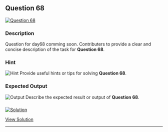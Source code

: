 


## Question 68
<a href="https://github.com/alishgosai/Javascript-Exercise-and-Solutions/blob/master/questions/Question68.md" target="_blank">
  <img src="https://img.shields.io/badge/Question-68-purple?style=for-the-badge&logoSize=60" alt="Question 68">
</a>

### **Description**
Question for day68 comming soon.
Contributers to provide a clear and concise description of the task for **Question 68**.

### **Hint**
![Hint](https://img.shields.io/badge/Hint:-blue)
Provide useful hints or tips for solving **Question 68**.

### **Expected Output**
![Output](https://img.shields.io/badge/Output:-blue)
Describe the expected result or output of **Question 68**.

### <a href="https://github.com/alishgosai/Javascript-Exercise-and-Solutions/blob/master/solutions/Solution68.js" target="_blank">
  <img src="https://img.shields.io/badge/Solution-1f8e00?style=for-the-badge&logo=solution&logoColor=white" alt="Solution">
</a>

<a href="https://github.com/alishgosai/Javascript-Exercise-and-Solutions/blob/master/solutions/Solution68.js" target="_blank">View Solution</a>

---

